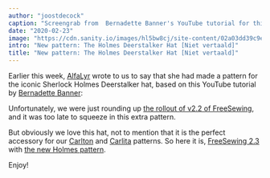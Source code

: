 ```yaml
---
author: "joostdecock"
caption: "Screengrab from  Bernadette Banner's YouTube tutorial for this hat"
date: "2020-02-23"
image: "https://cdn.sanity.io/images/hl5bw8cj/site-content/02a03dd39c9e5317e89681482735e8e5929d7c2d-2748x1546.jpg"
intro: "New pattern: The Holmes Deerstalker Hat [Niet vertaald]"
title: "New pattern: The Holmes Deerstalker Hat [Niet vertaald]"
---
```



Earlier this week, [AlfaLyr](/users/alfalyr) wrote to us to say that she had made a pattern
for the iconic Sherlock Holmes Deerstalker hat, based on this YouTube tutorial 
by [Bernadette Banner](https://www.youtube.com/channel/UCSHtaUm-FjUps090S7crO4Q):

<YouTube id='H24VBFMZJF4' />

Unfortunately, we were just rounding 
up [the rollout of v2.2 of FreeSewing](/blog/breanna-measurements-sizes-in-2-2/), and it was
too late to squeeze in this extra pattern.

But obviously we love this hat, not to mention that it is the perfect accessory for
our [Carlton](/designs/carlton/) and [Carlita](/designs/carlita/) patterns. So here it
is, [FreeSewing 2.3](https://github.com/freesewing/freesewing/releases/tag/v2.2.0)
with [the new Holmes pattern](/designs/holmes/).

Enjoy!

